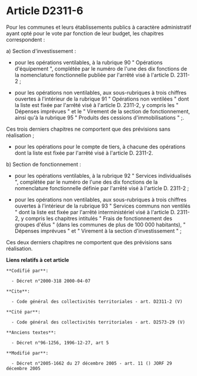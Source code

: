 # Article D2311-6

Pour les communes et leurs établissements publics à caractère administratif ayant opté pour le vote par fonction de leur
budget, les chapitres correspondent : 

a) Section d'investissement :

- pour les opérations ventilables, à la rubrique 90 " Opérations d'équipement ", complétée par le numéro de l'une des dix
fonctions de la nomenclature fonctionnelle publiée par l'arrêté visé à l'article D. 2311-2 ;

- pour les opérations non ventilables, aux sous-rubriques à trois chiffres ouvertes à l'intérieur de la rubrique 91 "
Opérations non ventilées " dont la liste est fixée par l'arrêté visé à l'article D. 2311-2, y compris les " Dépenses
imprévues " et le " Virement de la section de fonctionnement, ainsi qu'à la rubrique 95 " Produits des cessions
d'immobilisations " ;. 

Ces trois derniers chapitres ne comportent que des prévisions sans réalisation ;

- pour les opérations pour le compte de tiers, à chacune des opérations dont la liste est fixée par l'arrêté visé à l'article
D. 2311-2. 

b) Section de fonctionnement :

- pour les opérations ventilables, à la rubrique 92 " Services individualisés ", complétée par le numéro de l'une des dix
fonctions de la nomenclature fonctionnelle définie par l'arrêté visé à l'article D. 2311-2 ;

- pour les opérations non ventilables, aux sous-rubriques à trois chiffres ouvertes à l'intérieur de la rubrique 93 "
Services communs non ventilés " dont la liste est fixée par l'arrêté interministériel visé à l'article D. 2311-2, y compris
les chapitres intitulés " Frais de fonctionnement des groupes d'élus " (dans les communes de plus de 100 000 habitants), "
Dépenses imprévues " et " Virement à la section d'investissement " ; 

Ces deux derniers chapitres ne comportent que des prévisions sans réalisation.

**Liens relatifs à cet article**

	**Codifié par**:

	  - Décret n°2000-318 2000-04-07

	**Cite**:

	  - Code général des collectivités territoriales - art. D2311-2 (V)

	**Cité par**:

	  - Code général des collectivités territoriales - art. D2573-29 (V)

	**Anciens textes**:

	  - Décret n°96-1256, 1996-12-27, art 5

	**Modifié par**:

	  - Décret n°2005-1662 du 27 décembre 2005 - art. 11 () JORF 29 décembre 2005
